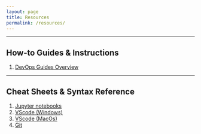 ```yaml
---
layout: page
title: Resources
permalink: /resources/
---
```


---
## How-to Guides & Instructions

1. [DevOps Guides Overview](https://gperdrizet.github.io/FSA_devops/devops_pages/overview.html)

---
## Cheat Sheets & Syntax Reference
1. <a href="https://gperdrizet.github.io/FSA_devops/assets/cheatsheets/jupyter_notebook_cheatsheet.pdf" download>Jupyter notebooks</a>
2. <a href="https://gperdrizet.github.io/FSA_devops/assets/cheatsheets/vscode_cheatsheet_windows.pdf" download>VScode (Windows)</a>
3. <a href="https://gperdrizet.github.io/FSA_devops/assets/cheatsheets/vscode_cheatsheet_macos.pdf" download>VScode (MacOs)</a>
4. <a href="https://gperdrizet.github.io/FSA_devops/assets/cheatsheets/git_cheatsheet.pdf" download>Git</a>
